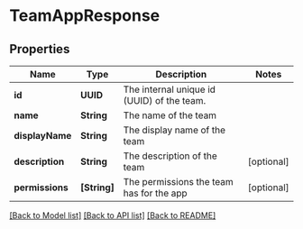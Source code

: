 # TeamAppResponse

## Properties
Name | Type | Description | Notes
------------ | ------------- | ------------- | -------------
**id** | **UUID** | The internal unique id (UUID) of the team. | 
**name** | **String** | The name of the team | 
**displayName** | **String** | The display name of the team | 
**description** | **String** | The description of the team | [optional] 
**permissions** | **[String]** | The permissions the team has for the app | [optional] 

[[Back to Model list]](../README.md#documentation-for-models) [[Back to API list]](../README.md#documentation-for-api-endpoints) [[Back to README]](../README.md)


